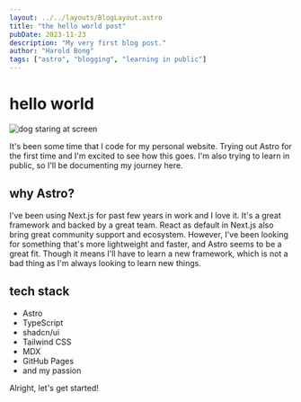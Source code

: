 ```yaml
---
layout: ../../layouts/BlogLayout.astro
title: "the hello world post"
pubDate: 2023-11-23
description: "My very first blog post."
author: "Harold Bong"
tags: ["astro", "blogging", "learning in public"]
---
```


# hello world

![dog staring at screen](https://i.pinimg.com/1200x/c9/87/3d/c9873d2dc8df631288ad8d79666b9ebb.jpg)

It's been some time that I code for my personal website. Trying out Astro for the first time and I'm excited to see how this goes. I'm also trying to learn in public, so I'll be documenting my journey here.

## why Astro?

I've been using Next.js for past few years in work and I love it. It's a great framework and backed by a great team. React as default in Next.js also bring great community support and ecosystem. However, I've been looking for something that's more lightweight and faster, and Astro seems to be a great fit. Though it means I'll have to learn a new framework, which is not a bad thing as I'm always looking to learn new things.

## tech stack

- Astro
- TypeScript
- shadcn/ui
- Tailwind CSS
- MDX
- GitHub Pages
- and my passion

Alright, let's get started!
